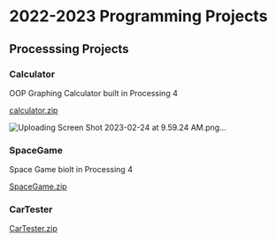 # 2022-2023 Programming Projects

## Processsing Projects

### Calculator
OOP Graphing Calculator built in Processing 4 

[calculator.zip](https://github.com/SophieSchwankl/programmingportfolio/files/10758116/calculator.zip)

![Uploading Screen Shot 2023-02-24 at 9.59.24 AM.png…]()


### SpaceGame
Space Game biolt in Processing 4

[SpaceGame.zip](https://github.com/SophieSchwankl/programmingportfolio/files/10758135/SpaceGame.zip)


### CarTester

[CarTester.zip](https://github.com/SophieSchwankl/programmingportfolio/files/10758187/CarTester.zip)

